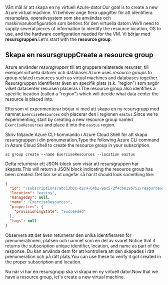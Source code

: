 <span data-ttu-id="686b4-101">Vårt mål är att skapa en ny virtuell Azure-dator.</span><span class="sxs-lookup"><span data-stu-id="686b4-101">Our goal is to create a new Azure virtual machine.</span></span> <span data-ttu-id="686b4-102">Vi behöver ange flera uppgifter för att identifiera resursplats, operativsystem som ska användas och maskinvarukonfiguration som behövs för den virtuella datorn.</span><span class="sxs-lookup"><span data-stu-id="686b4-102">We'll need to supply several pieces of information to identify the resource location, OS to use, and the hardware configuration needed for the VM.</span></span> <span data-ttu-id="686b4-103">Vi börjar med **resursgruppen**.</span><span class="sxs-lookup"><span data-stu-id="686b4-103">Let's start with the **resource group**.</span></span>

## <a name="create-a-resource-group"></a><span data-ttu-id="686b4-104">Skapa en resursgrupp</span><span class="sxs-lookup"><span data-stu-id="686b4-104">Create a resource group</span></span>

<span data-ttu-id="686b4-105">Azure använder _resursgrupper_ till att gruppera relaterade resurser, till exempel virtuella datorer och databaser.</span><span class="sxs-lookup"><span data-stu-id="686b4-105">Azure uses _resource groups_ to group related resources such as virtual machines and databases together.</span></span> <span data-ttu-id="686b4-106">Resursgruppen identifierar även en specifik plats (s.k. ”region”) som avgör vilket datacenter resursen placeras i.</span><span class="sxs-lookup"><span data-stu-id="686b4-106">The resource group also identifies a specific location (called a "region") which will decide what data center the resource is placed into.</span></span>

<span data-ttu-id="686b4-107">Eftersom vi experimenterar börjar vi med att skapa en ny resursgrupp med namnet `ExerciseResources` och placerar den i regionen `eastus`.</span><span class="sxs-lookup"><span data-stu-id="686b4-107">Since we're experimenting, start by creating a new resource group named `ExerciseResources` and place it into the `eastus` region.</span></span>

<!-- TODO: replace with free ed-tier -->

<span data-ttu-id="686b4-108">Skriv följande Azure CLI-kommando i Azure Cloud Shell för att skapa resursgruppen i din prenumeration.</span><span class="sxs-lookup"><span data-stu-id="686b4-108">Type the following Azure CLI command in Azure Cloud Shell to create the resource group in your subscription.</span></span>

```azurecli
az group create --name ExerciseResources --location eastus
```

<span data-ttu-id="686b4-109">Detta returnerar ett JSON-block som visar att resursgruppen har skapats.</span><span class="sxs-lookup"><span data-stu-id="686b4-109">This will return a JSON block indicating the resource group has been created.</span></span> <span data-ttu-id="686b4-110">Det bör se ut ungefär så här:</span><span class="sxs-lookup"><span data-stu-id="686b4-110">It should look something like:</span></span>

```json
{
  "id": "/subscriptions/abc13b0c-d2c4-64b2-9ac5-2f4cb819b752/resourceGroups/ExerciseResources",
  "location": "eastus",
  "managedBy": null,
  "name": "ExerciseResources",
  "properties": {
    "provisioningState": "Succeeded"
  },
  "tags": null
}
```

<span data-ttu-id="686b4-111">Observera att det även returnerar den unika identifieraren för prenumerationen, platsen och namnet som en del av svaret.</span><span class="sxs-lookup"><span data-stu-id="686b4-111">Notice that it returns the subscription unique identifier, location, and name as part of the response.</span></span> <span data-ttu-id="686b4-112">Du kan använda dem för att kontrollera att den skapades i rätt prenumeration och på rätt plats.</span><span class="sxs-lookup"><span data-stu-id="686b4-112">You can use these to verify it got created in the proper subscription and location.</span></span>

<span data-ttu-id="686b4-113">Nu när vi har en resursgrupp ska vi skapa en ny virtuell dator.</span><span class="sxs-lookup"><span data-stu-id="686b4-113">Now that we have a resource group, let's create a new virtual machine.</span></span>
